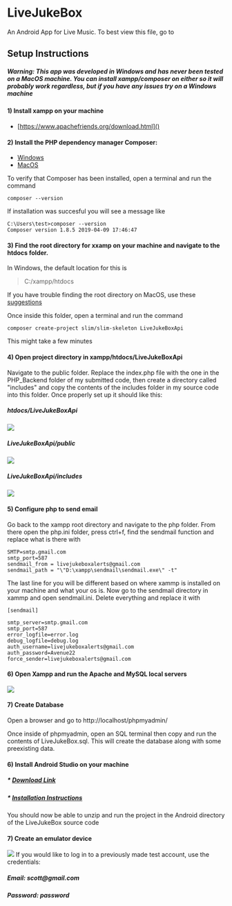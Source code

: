 # LiveJukeBox
An Android App for Live Music. To best view this file, go to

## Setup Instructions
##### Warning: This app was developed in Windows and has never been tested on a MacOS machine. You can install xampp/composer on either so it will probably work regardless, but if you have any issues try on a Windows machine

#### 1) Install xampp on your machine
* [https://www.apachefriends.org/download.html]()

#### 2) Install the PHP dependency manager Composer: 
* [Windows](https://getcomposer.org/download/)
* [MacOS](https://pilsniak.com/install-composer-mac-os/)

To verify that Composer has been installed, open a terminal and run the command
    
	composer --version

If installation was succesful you will see a message like

    C:\Users\test>composer --version
    Composer version 1.8.5 2019-04-09 17:46:47
	


#### 3)  Find the root directory for xxamp on your machine and navigate to the htdocs folder.
In Windows, the default location for this is 

>C:/xampp/htdocs
	
If you have trouble finding the root directory on MacOS, use these [suggestions](https://stackoverflow.com/questions/44989243/unable-to-find-htdocs-on-xampp/54727322#54727322)

Once inside this folder, open a terminal and run the command

    composer create-project slim/slim-skeleton LiveJukeBoxApi

This might take a few minutes

#### 4) Open project directory in xampp/htdocs/LiveJukeBoxApi 
Navigate to the public folder. Replace the index.php file with the one in the PHP_Backend folder of my submitted code, then create a directory called "includes" and copy the contents of the includes folder in my source code into this folder. Once properly set up it should like this:

##### htdocs/LiveJukeBoxApi
![](https://i.imgur.com/x2DGScp.png)
##### LiveJukeBoxApi/public
![](https://imgur.com/HAZ3UYZ.png)
##### LiveJukeBoxApi/includes
![](https://imgur.com/Mc9AeUp.png)

#### 5) Configure php to send email
Go back to the xampp root directory and navigate to the php folder. From there open the php.ini folder, press ctrl+f, find the sendmail function and replace what is there with

    SMTP=smtp.gmail.com
    smtp_port=587
    sendmail_from = livejukeboxalerts@gmail.com
    sendmail_path = "\"D:\xampp\sendmail\sendmail.exe\" -t"

The last line for you will be different based on where xammp is installed on your machine and what your os is. Now go to the sendmail directory in xammp and open sendmail.ini. Delete everything and replace it with

    [sendmail]

    smtp_server=smtp.gmail.com
    smtp_port=587
    error_logfile=error.log
    debug_logfile=debug.log
    auth_username=livejukeboxalerts@gmail.com
    auth_password=Avenue22
    force_sender=livejukeboxalerts@gmail.com

#### 6) Open Xampp and run the Apache and MySQL local servers
![](https://imgur.com/viCbQvL.png)

#### 7) Create Database
Open a browser and go to http://localhost/phpmyadmin/

Once inside of phpmyadmin, open an SQL terminal then copy and run the contents of LiveJukeBox.sql. This will create the database along with some preexisting data. 

#### 6) Install Android Studio on your machine

##### * [Download Link](https://developer.android.com/studio/?gclid=EAIaIQobChMItqC5vaSj4gIVCcRkCh0_rAENEAAYASAAEgJZHfD_BwE)
##### * [Installation Instructions](https://developer.android.com/studio/install)

You should now be able to unzip and run the project in the Android directory of the LiveJukeBox source code

#### 7) Create an emulator device
![](https://imgur.com/A8ILfbb.png)
If you would like to log in to a previously made test account, use the credentials:

##### Email: scott<span>@</span>gmail.com
##### Password: password
